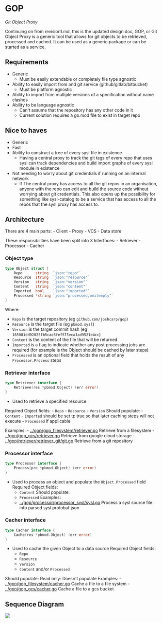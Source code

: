# GOP
*Git Object Proxy*

Continuing on from revision1.md, this is the updated design doc, 
GOP, or Git Object Proxy is a generic tool that allows for git objects to be retrieved, processed and cached. It can be used as a generic package or can be started as a service.

## Requirements
- Generic
    - Must be easily extendable or completely file type agnostic
- Ability to easily import from and git service (github/gitlab/bitbucket)
    - Must be platform agnostic
- Ability to import from multiple versions of a specification without name clashes
- Ability to be language agnostic
    - Can't assume that the repository has any other code in it
    - Current solution requires a go.mod file to exist in target repo

## Nice to haves
- Generic 
- Fast
- Ability to construct a tree of every sysl file in existence
    - Having a central proxy to track the git tags of every repo that uses sysl can track dependencies and build import graphs of every sysl module in existence
- Not needing to worry about git credentials if running on an internal network
    - If The central proxy has access to all the git repos in an organisation, anyone with the repo can edit and build the source code without worrying about git credentials. This also opens up the possibility for something like sysl-catalog to be a service that has access to all the repos that the sysl proxy has access to.

## Architecture

There are 4 main parts:
    - Client
    - Proxy
    - VCS
    - Data store

These responsibilities have been split into 3 Interfaces:
    - Retriever
    - Processor
    - Cacher

### Object type

```go 
type Object struct {
	Repo      string  `json:"repo"`
	Resource  string  `json:"resource"`
	Version   string  `json:"version"`
	Content   string  `json:"content"`
	Imported  bool    `json:"imported"`
	Processed *string `json:"processed,omitempty"`
}
```

Where:
 - `Repo` is the target repository (eg `github.com/joshcarp/gop`)
 - `Resource` is the target file (eg `pbmod.sysl`)
 - `Version` is the target commit hash (eg `165081dd92025fb5cae3fef575eca1ad9521e4cc`)
 - `Content` is the content of the file that will be returned
 - `Imported` is a flag to indicate whether any post processing jobs are required (for example is the Object should be cached by later steps)
 - `Processed` is an optional field that holds the result of any `Processor.Process` steps


### Retriever interface

```go
type Retriever interface {
	Retrieve(res *pbmod.Object) (err error)
}
```

- Used to retrieve a specified resource
 
Required Object fields:
    - `Repo`
    - `Resource`
    - `Version`
Should populate:
    - `Content`
    - `Imported` should be set tp true so that later caching steps will not execute
    - `Processed` if applicable 
    
Examples:
    - [../gop/gop_filesystem/retriever.go](../gop/gop_filesystem/retriever.go) Retrieve from a filesystem
    - [../gop/gop_gcs/retriever.go](../gop/gop_gcs/retriever.go) Retrieve from google cloud storage
    - [../gop/retriever/retriever_git/git.go](../gop/retriever/retriever_git/git.go) Retrieve from a git repository

### Processor interface

```go
type Processor interface {
	Process(pre *pbmod.Object) (err error)
}
```

- Used to process an object and populate the `Object.Processed` field
Required Object fields:
    - `Content`
Should populate:
    - `Processed`
Examples:
    - [../gop/processor/processor_sysl/sysl.go](../gop/processor/processor_sysl/sysl.go) Process a sysl source file into parsed sysl protobuf json  

### Cacher interface

```go
type Cacher interface {
	Cache(res *pbmod.Object) (err error)
}
```

- Used to cache the given Object to a data source
Required Object fields:
    - `Repo`
    - `Resource`
    - `Version`
    - `Content` and/or `Processed` 

Should populate: Read only: Doesn't populate
Examples:
    - [../gop/gop_filesystem/cacher.go](../gop/gop_filesystem/cacher.go) Cache a file to a file system
    - [../gop/gop_gcs/cacher.go](../gop/gop_gcs/cacher.go) Cache a file to a gcs bucket

## Sequence Diagram

<img src="https://www.plantuml.com/plantuml/png/dP51JuGm48Nl_8evOWBbJdH3ieddZVu2B4yabivcMiZwxqqfAhYOu9wObkatyzwhdA_53xr9ZgQ3zPGVw2Hy-IZf2LuwZ13rLQNJdun6xPJclc1f2y6PYzVEGE7Ygn5oboIryQHh_OOc8QB82-1dpmBP9BTEgvT1lyDVupDQydzEwYoiuHoQE9U8vX4B5G8_YDr5M2yR_VW_8BvR4ex12b7J9sMd7br6QyTW7AZdPZ0WorlcvOTWIqdQiCMLGulE-poFdT_tCGrBywhJtKffBCe_HD43dUAPHSrLkbu_q60tmwPVybljvfptfXh0iwT1MunrNnotH571DaDlFW40">
